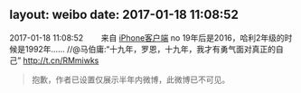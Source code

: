 layout: weibo
date: 2017-01-18 11:08:52
---
2017-01-18 11:08:52  &nbsp;&nbsp;&nbsp;&nbsp;&nbsp;&nbsp; 来自 <a href="http://app.weibo.com/t/feed/9ksdit" rel="nofollow">iPhone客户端</a>
no 19年后是2016，哈利2年级的时候是1992年…… //@马伯庸:“十九年，罗恩，十九年，我才有勇气面对真正的自己”  http://t.cn/RMmiwks
>  抱歉，作者已设置仅展示半年内微博，此微博已不可见。 ​​​
